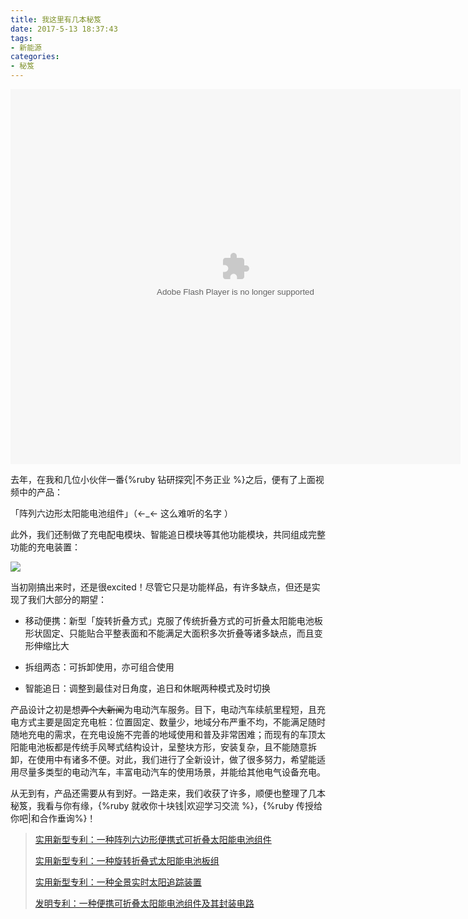 ```yaml
---
title: 我这里有几本秘笈
date: 2017-5-13 18:37:43
tags:
- 新能源
categories:
- 秘笈
---
```


<embed src='http://player.youku.com/player.php/sid/XMjc2MTkyNzU4MA==/v.swf' allowFullScreen='true' quality='high' width='720' height='600' align='middle' allowScriptAccess='always' type='application/x-shockwave-flash'></embed>

去年，在我和几位小伙伴一番{%ruby 钻研探究|不务正业 %}之后，便有了上面视频中的产品：

「阵列六边形太阳能电池组件」（←_← 这么难听的名字 ）

<!-- more -->

此外，我们还制做了充电配电模块、智能追日模块等其他功能模块，共同组成完整功能的充电装置：

![](http://opzocsv3i.bkt.clouddn.com/images/solar%20panel.jpg)

当初刚搞出来时，还是很excited！尽管它只是功能样品，有许多缺点，但还是实现了我们大部分的期望：

- 移动便携：新型「旋转折叠方式」克服了传统折叠方式的可折叠太阳能电池板形状固定、只能贴合平整表面和不能满足大面积多次折叠等诸多缺点，而且变形伸缩比大

- 拆组两态：可拆卸使用，亦可组合使用

- 智能追日：调整到最佳对日角度，追日和休眠两种模式及时切换


产品设计之初是想~~弄个大新闻~~为电动汽车服务。目下，电动汽车续航里程短，且充电方式主要是固定充电桩：位置固定、数量少，地域分布严重不均，不能满足随时随地充电的需求，在充电设施不完善的地域使用和普及非常困难；而现有的车顶太阳能电池板都是传统手风琴式结构设计，呈整块方形，安装复杂，且不能随意拆卸，在使用中有诸多不便。对此，我们进行了全新设计，做了很多努力，希望能适用尽量多类型的电动汽车，丰富电动汽车的使用场景，并能给其他电气设备充电。

从无到有，产品还需要从有到好。一路走来，我们收获了许多，顺便也整理了几本秘笈，我看与你有缘，{%ruby 就收你十块钱|欢迎学习交流 %}，{%ruby 传授给你吧|和合作垂询%}！

> [实用新型专利：一种阵列六边形便携式可折叠太阳能电池组件](http://www.soopat.com/Patent/201620255500)
>
> [实用新型专利：一种旋转折叠式太阳能电池板组](http://www.soopat.com/Patent/201620289475)
>
> [实用新型专利：一种全景实时太阳追踪装置](http://www.soopat.com/Patent/201620296984)
>
> [发明专利：一种便携可折叠太阳能电池组件及其封装电路](http://www.soopat.com/Patent/201610399013)



